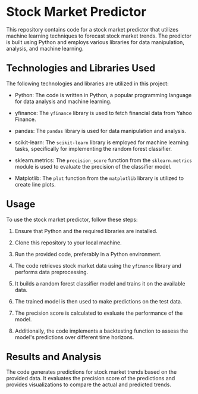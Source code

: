 # <span style="font-size:larger;">Stock Market Predictor</span>

This repository contains code for a stock market predictor that utilizes machine learning techniques to forecast stock market trends. The predictor is built using Python and employs various libraries for data manipulation, analysis, and machine learning.

## <span style="font-size:larger;">Technologies and Libraries Used</span>

The following technologies and libraries are utilized in this project:

- Python: The code is written in Python, a popular programming language for data analysis and machine learning.

- yfinance: The `yfinance` library is used to fetch financial data from Yahoo Finance.

- pandas: The `pandas` library is used for data manipulation and analysis.

- scikit-learn: The `scikit-learn` library is employed for machine learning tasks, specifically for implementing the random forest classifier.

- sklearn.metrics: The `precision_score` function from the `sklearn.metrics` module is used to evaluate the precision of the classifier model.

- Matplotlib: The `plot` function from the `matplotlib` library is utilized to create line plots.

## <span style="font-size:larger;">Usage</span>

To use the stock market predictor, follow these steps:

1. Ensure that Python and the required libraries are installed.

2. Clone this repository to your local machine.

3. Run the provided code, preferably in a Python environment.

4. The code retrieves stock market data using the `yfinance` library and performs data preprocessing.

5. It builds a random forest classifier model and trains it on the available data.

6. The trained model is then used to make predictions on the test data.

7. The precision score is calculated to evaluate the performance of the model.

8. Additionally, the code implements a backtesting function to assess the model's predictions over different time horizons.

## <span style="font-size:larger;">Results and Analysis</span>

The code generates predictions for stock market trends based on the provided data. It evaluates the precision score of the predictions and provides visualizations to compare the actual and predicted trends.
